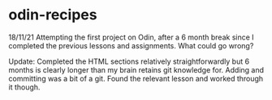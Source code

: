 # odin-recipes

18/11/21 Attempting the first project on Odin, after a 6 month break since I completed the previous lessons and assignments. What could go wrong?

Update: Completed the HTML sections relatively straightforwardly but 6 months is clearly longer than my brain retains git knowledge for. Adding and committing was a bit of a git. Found the relevant lesson and worked through it though. 
